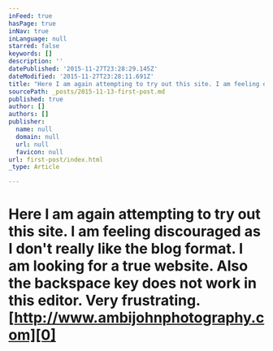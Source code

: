 ```yaml
---
inFeed: true
hasPage: true
inNav: true
inLanguage: null
starred: false
keywords: []
description: ''
datePublished: '2015-11-27T23:28:29.145Z'
dateModified: '2015-11-27T23:28:11.691Z'
title: "Here I am again attempting to try out this site. I am feeling discouraged as I don't really like the blog format. I am looking for a true website. Also the backspace key does not work in this editor. Very frustrating. http://www.ambijohnphotography.com"
sourcePath: _posts/2015-11-13-first-post.md
published: true
author: []
authors: []
publisher:
  name: null
  domain: null
  url: null
  favicon: null
url: first-post/index.html
_type: Article

---
```

# Here I am again attempting to try out this site. I am feeling discouraged as I don't really like the blog format. I am looking for a true website. Also the backspace key does not work in this editor. Very frustrating. [http://www.ambijohnphotography.com][0]

[0]: http://www.ambijohnphotography.com/